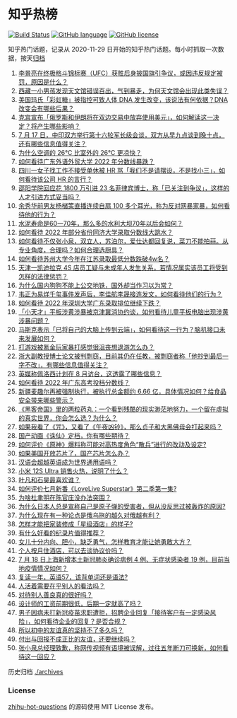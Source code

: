 # 知乎热榜
[![Build Status](https://github.com/ToWeLong/zhihu-hot-questions/workflows/CI/badge.svg)](https://github.com/ToWeLong/zhihu-hot-questions/actions)
[![GitHub language](https://img.shields.io/badge/language-golang-orange.svg)](https://golang.org/)
[![GitHub license](https://img.shields.io/github/license/ToWeLong/zhihu-hot-questions)](https://github.com/ToWeLong/zhihu-hot-questions/blob/main/LICENSE)

知乎热门话题，记录从 2020-11-29 日开始的知乎热门话题。每小时抓取一次数据，按天[归档](./archives)

<!-- BEGIN -->

1. [李景亮在终极格斗锦标赛（UFC）获胜后身披国旗引争议，或因违反规定被罚，原因是什么？](https://www.zhihu.com/question/543975275)
1. [西藏一小男孩发现天文馆错误百出，气到暴走，为何天文馆会出现此类失误？](https://www.zhihu.com/question/543796926)
1. [美国玛氏「彩虹糖」被指控可致人体 DNA 发生改变，该说法有何依据？DNA 改变会有哪些后果？](https://www.zhihu.com/question/544085276)
1. [克宫宣布「俄罗斯和伊朗将在双边交易中放弃使用美元」，如何解读这一决定？将产生哪些影响？](https://www.zhihu.com/question/544000761)
1. [7 月 17 日，中印双方举行第十六轮军长级会谈，双方从早九点谈到晚十点，还有哪些信息值得关注？](https://www.zhihu.com/question/543993393)
1. [为什么空调的 26℃ 比室外的 26℃ 更凉快？](https://www.zhihu.com/question/543892389)
1. [如何看待广东外语外贸大学 2022 年分数线暴跌？](https://www.zhihu.com/question/544055922)
1. [四川一女子找工作不接受单休被 HR 骂「我们不是请摆设，不是找小三」，如何看待该公司 HR 的言行？](https://www.zhihu.com/question/544079193)
1. [邵阳学院回应花 1800 万引进 23 名菲律宾博士，称「已关注到争议」，这样的人才引进方式妥当吗？](https://www.zhihu.com/question/544084001)
1. [余秀华前男友杨槠策直播连续自扇 100 多个耳光，称为反对网暴家暴，如何看待他的行为？](https://www.zhihu.com/question/544074135)
1. [水泥寿命是60一70年，那么多的水利大坝70年以后会如何？](https://www.zhihu.com/question/55783856)
1. [如何看待 2022 年部分省份同济大学录取分数线大跳水？](https://www.zhihu.com/question/543998940)
1. [如何看待不仅张小泉，双立人，苏泊尔，爱仕达都回复说，菜刀不能拍蒜。从专业角度，合理吗？如何合理选厨具？](https://www.zhihu.com/question/543611062)
1. [如何看待苏州大学今年在江苏录取最低分数跌破4w名？](https://www.zhihu.com/question/543861858)
1. [天津一凯迪拉克 4S 店员工疑与未成年人发生关系，若情况属实该员工将受到怎样的法律惩罚？](https://www.zhihu.com/question/543950627)
1. [为什么国内狗狗不能上公交地铁，国外却当作习以为常？](https://www.zhihu.com/question/324423917)
1. [韦正为易烊千玺事件发声后，李佳航李晟接连发文，如何看待他们的行为？](https://www.zhihu.com/question/543922558)
1. [如何看待 2022 年深圳大学广东录取排位继续下跌？](https://www.zhihu.com/question/544020926)
1. [「小天才」平板涉黄涉暴被京津冀消协约谈，如何看待儿童平板电脑出现涉黄涉暴问题？](https://www.zhihu.com/question/544094702)
1. [马斯克表示「已将自己的大脑上传到云端」，如何看待这一行为？脑机接口未来发展如何？](https://www.zhihu.com/question/544110515)
1. [打游戏被氪金玩家暴打感觉很沮丧想退游怎么办？](https://www.zhihu.com/question/432032613)
1. [浙大副教授博士论文被判剽窃，目前其仍在任教，被剽窃者称「他抄到最后一字不改」，有哪些信息值得关注？](https://www.zhihu.com/question/543065967)
1. [英媒称佩洛西计划在 8 月访台，这透露了哪些信息？](https://www.zhihu.com/question/544123089)
1. [如何看待 2022 年广东高考投档分数线？](https://www.zhihu.com/question/544052916)
1. [新疆麦趣尔再被强制执行，被执行总金额约 6.66 亿，具体情况如何？给食品安全带来哪些警示？](https://www.zhihu.com/question/543883263)
1. [《黑客帝国》里的两粒药丸：一个看到残酷的现实渺茫地努力，一个留在虚拟的真实世界，你会怎么选？为什么？](https://www.zhihu.com/question/20853359)
1. [如果我看了《咒》，又看了《午夜凶铃》，那么贞子和大黑佛母会打起来吗？](https://www.zhihu.com/question/543193227)
1. [国产动画《诛仙》定档，你有哪些期待？](https://www.zhihu.com/question/544097064)
1. [如何评价《原神》爆料称可能对高热度角色“散兵”进行的改动及设定?](https://www.zhihu.com/question/544055886)
1. [如果美国开放芯片了，国产芯片怎么办？](https://www.zhihu.com/question/482480415)
1. [汉语会超越英语成为世界通用语吗？](https://www.zhihu.com/question/328333754)
1. [小米 12S Ultra 销售火热，说明了什么？](https://www.zhihu.com/question/542980710)
1. [叶凡和石昊最喜欢谁？](https://www.zhihu.com/question/383931405)
1. [如何评价七月新番《LoveLive Superstar》第二季第一集?](https://www.zhihu.com/question/543800572)
1. [为啥杜聿明在陈官庄没办法突围？](https://www.zhihu.com/question/532349861)
1. [为什么日本人总是宣称自己是原子弹的受害者，但从没反思过被轰炸的原因?](https://www.zhihu.com/question/534257547)
1. [为什么现在有一种论点是俄乌拖的越久对俄越有利？](https://www.zhihu.com/question/540324127)
1. [怎样才能把家装修成「星级酒店」的样子?](https://www.zhihu.com/question/508191807)
1. [有什么好看的纪录片值得推荐？](https://www.zhihu.com/question/371730776)
1. [女儿十分内向、胆小，缺乏勇气，怎样教育才能让她勇敢大方？](https://www.zhihu.com/question/543459764)
1. [个人按月住酒店，可以去谈协议价吗？](https://www.zhihu.com/question/467946540)
1. [7 月 18 日上海新增本土新冠肺炎确诊病例 4 例、无症状感染者 19 例，目前当地疫情情况如何？](https://www.zhihu.com/question/544061662)
1. [复读一年，英语57，该背单词还是语法?](https://www.zhihu.com/question/543167734)
1. [人活着需要在乎别人的看法吗？](https://www.zhihu.com/question/543518505)
1. [对待别人善良真的很好吗？](https://www.zhihu.com/question/544095378)
1. [设计师的工资前期很低，后期一定就高了吗？](https://www.zhihu.com/question/542487105)
1. [男子因病未打新冠疫苗求职遭拒，招聘企业回复「接待客户有一定感染风险」，如何看待企业的回复？是否合规？](https://www.zhihu.com/question/543923165)
1. [所以初中的友谊真的坚持不了多久吗？](https://www.zhihu.com/question/538336703)
1. [付出与回报不成正比的友谊，还要继续吗？](https://www.zhihu.com/question/543953333)
1. [张小泉总经理致歉，称网传视频有语境被误解，过往五年断刀可换新，如何看待这一回应？](https://www.zhihu.com/question/544029554)

<!-- END -->

历史归档 [./archives](./archives)


### License
[zhihu-hot-questions](https://github.com/towelong/zhihu-hot-questions) 的源码使用 MIT License 发布。